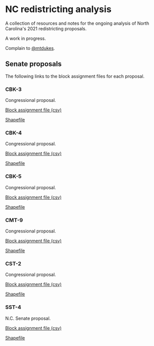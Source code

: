 # NC redistricting analysis
A collection of resources and notes for the ongoing analysis of North Carolina's 2021 redistricting proposals.

A work in progress.

Complain to [@mtdukes](http://twitter.com/mtdukes).

## Senate proposals 
The following links to the block assignment files for each proposal.

### CBK-3
Congressional proposal.

[Block assignment file (csv)](https://github.com/mtdukes/redistricting2021/blob/main/data/proposals/cbk3.csv)

[Shapefile](https://github.com/mtdukes/redistricting2021/blob/main/data/proposals/cbk3)

### CBK-4
Congressional proposal.

[Block assignment file (csv)](https://github.com/mtdukes/redistricting2021/blob/main/data/proposals/cbk4.csv)

[Shapefile](https://github.com/mtdukes/redistricting2021/blob/main/data/proposals/cbk4)

### CBK-5
Congressional proposal.

[Block assignment file (csv)](https://github.com/mtdukes/redistricting2021/blob/main/data/proposals/cbk5.csv)

[Shapefile](https://github.com/mtdukes/redistricting2021/blob/main/data/proposals/cbk5)

### CMT-9
Congressional proposal.

[Block assignment file (csv)](https://github.com/mtdukes/redistricting2021/blob/main/data/proposals/cmt9.csv)

[Shapefile](https://github.com/mtdukes/redistricting2021/blob/main/data/proposals/cmt9)

### CST-2
Congressional proposal.

[Block assignment file (csv)](https://github.com/mtdukes/redistricting2021/blob/main/data/proposals/cst2.csv)

[Shapefile](https://github.com/mtdukes/redistricting2021/blob/main/data/proposals/cst2)

### SST-4
N.C. Senate proposal.

[Block assignment file (csv)](https://github.com/mtdukes/redistricting2021/blob/main/data/proposals/sst4.csv)

[Shapefile](https://github.com/mtdukes/redistricting2021/blob/main/data/proposals/sst4)